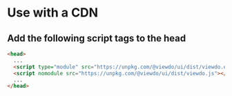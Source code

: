 # Use with a CDN


## Add the following script tags to the head

````html
<head>
  ...
  <script type="module" src="https://unpkg.com/@viewdo/ui/dist/viewdo.esm.js"></script>
  <script nomodule src="https://unpkg.com/@viewdo/ui/dist/viewdo.js"></script>
  ...
</head>
````
